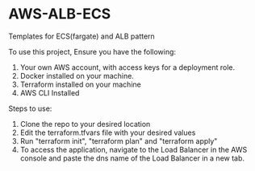 # AWS-ALB-ECS
Templates for ECS(fargate) and ALB pattern

To use this project, Ensure you have the following:
  1. Your own AWS account, with access keys for a deployment role.
  2. Docker installed on your machine.
  3. Terraform installed on your machine
  4. AWS CLI Installed

Steps to use:
  1. Clone the repo to your desired location
  2. Edit the terraform.tfvars file with your desired values
  3. Run "terraform init", "terraform plan" and "terraform apply"
  4. To access the application, navigate to the Load Balancer in the
     AWS console and paste the dns name of the Load Balancer in a new tab. 

